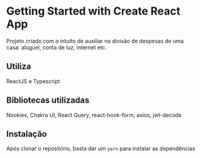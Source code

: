 # Getting Started with Create React App

Projeto criado com o intuito de auxiliar na divisão de despesas de uma casa: aluguel, conta de luz, internet etc.

## Utiliza
ReactJS e Typescript

## Bibliotecas utilizadas
Nookies, Chakra UI, React Query, react-hook-form, axios, jwt-decode

## Instalação
Após clonar o repositório, basta dar um `yarn` para instalar as dependências
